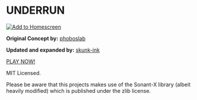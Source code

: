 # UNDERRUN

[![Add to Homescreen](https://siasky.net/CADKZ7bTyVRjMmyMnEsUKDidqdmdaNHaJP25cp_3YGQlkg)](https://homescreen.hns.siasky.net/#/skylink/AQBHlfViZErCILTSEE9jS35_m3Rbw4XZosIwmYWuHqS6wQ)

**Original Concept by:** [phoboslab](https://github.com/phoboslab/underrun)

**Updated and expanded by:** [skunk-ink](https://github.com/skunk-ink/underrun)

[PLAY NOW!](https://homescreen.hns.siasky.net/#/skylink/AQBHlfViZErCILTSEE9jS35_m3Rbw4XZosIwmYWuHqS6wQ)

MIT Licensed.

Please be aware that this projects makes use of the Sonant-X library (albeit heavily modified) which is published under the zlib license.